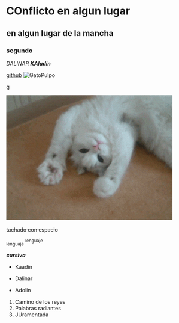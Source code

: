 # COnflicto en algun lugar 

## en algun lugar de la mancha
### segundo
_DALINAR_
***KAladin***

[github](https://github.com/)
![GatoPulpo](https://myoctocat.com/assets/images/base-octocat.svg)


g

![gatoCreo](./gif/giphy.gif)

 ~~tachado con espacio~~


<sub>lenguaje</sub>
<sup>lenguaje</sup>

***cursiva***

- Kaadin
* Dalinar
+ Adolin


1. Camino de los reyes
2. Palabras radiantes
3. JUramentada